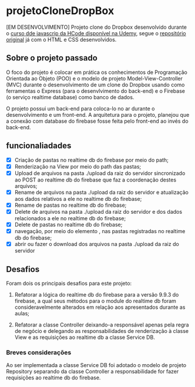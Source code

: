 # projetoCloneDropBox

[EM DESENVOLVIMENTO] Projeto clone do Dropbox desenvolvido durante o [curso dde javascrip da HCode disponível na Udemy](https://www.udemy.com/course/javascript-curso-completo/), segue o [repositório original](https://github.com/hcodebr/curso-javascript-projeto-dropbox-clone) já com o HTML e CSS desenvolvidos.

## Sobre o projeto passado

O foco do projeto é colocar em prática os conhecimentos de Programação Orientada ao Objeto (POO) e o modelo de projeto Model-View-Controller (MVC) durante o desenvolvimento de um clone do Dropbox usando como ferramentas o Express (para o desenvlvimento do back-end) e o Firebase (o serviço realtime database) como banco de dados.

O projeto possui um back-end para coloca-lo no ar durante o desenvolvimento e um front-end. A arquitetura para o projeto, planejou que a conexão com database do firebase fosse feita pelo front-end ao invés do back-end.

## funcionaliadades

- [x] Criação de pastas no realtime db do firebase por meio do path;
- [x] Renderização na View por meio do path das pastas;
- [x] Upload de arquivos na pasta ./upload da raiz do servidor sincronizado ao POST ao realtime db do firebase que faz a coordenação destes arquivos;
- [x] Rename de arquivos na pasta ./upload da raiz do servidor e atualização aos dados relativos a ele no realtime db do firebase;
- [x] Rename de pastas no realtime db do firebase;
- [x] Delete de arquivos na pasta ./upload da raiz do servidor e dos dados relacionados a ele no realtime db do firebase;
- [x] Delete de pastas no realtime db do firebase;
- [x] navegação, por meio do elemento <a>, nas pastas registradas no realtime db do firebase;
- [x] abrir ou fazer o download dos arquivos na pasta ./upload da raiz do servidor

## Desafios

Foram dois os principais desafios para este projeto:

1. Refatorar a lógica do realtime db do firebase para a versão 9.9.3 do firebase, a qual seus métodos para o module do realtime db foram consideravelmente alterados em relação aos apresentados durante as aulas;

2. Refatorar a classe Controller deixando-a responsável apenas pela regra de negócio e delegando as responsabilidades de renderização à classe View e as requisições ao realtime db a classe Service DB.

### Breves considerações

Ao ser implementada a classe Service DB foi adotado o modelo de projeto Repository separando da classe Controller a responsabilidade for fazer requisições ao realtime db do firebase.
